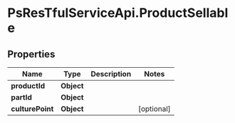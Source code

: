 # PsResTfulServiceApi.ProductSellable

## Properties
Name | Type | Description | Notes
------------ | ------------- | ------------- | -------------
**productId** | **Object** |  | 
**partId** | **Object** |  | 
**culturePoint** | **Object** |  | [optional] 
